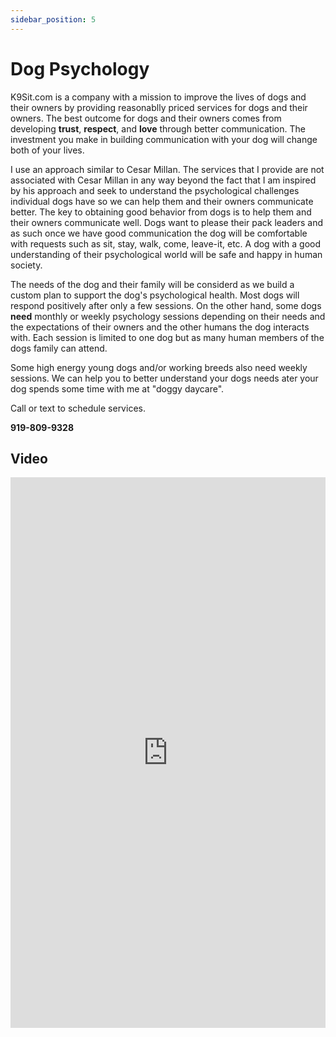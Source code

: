 ```yaml
---
sidebar_position: 5
---
```

# Dog Psychology
K9Sit.com is a company with a mission to improve the lives of dogs and their
owners by providing reasonablly priced services for dogs and their owners.
The best outcome for dogs and their owners comes from developing **trust**,
**respect**, and **love** through better communication. The investment you
make in building communication with your dog will change both of your lives.

I use an approach similar to Cesar Millan. The services that I provide are
not associated with Cesar Millan in any way beyond the fact that I am inspired
by his approach and seek to understand the psychological challenges individual
dogs have so we can help them and their owners communicate better. The key to
obtaining good behavior from dogs is to help them and their owners communicate
well. Dogs want to please their pack leaders and as such once we have good
communication the dog will be comfortable with requests such as sit, stay,
walk, come, leave-it, etc. A dog with a good understanding of their
psychological world will be safe and happy in human society.

The needs of the dog and their family will be considerd as we build a custom
plan to support the dog's psychological health. Most dogs will respond
positively after only a few sessions. On the other hand, some dogs **need**
monthly or weekly psychology sessions depending on their needs and the
expectations of their owners and the other humans the dog interacts with.
Each session is limited to one dog but as many human members of the dogs
family can attend.

Some high energy young dogs and/or working breeds also need weekly sessions.
We can help you to better understand your dogs needs ater your dog spends some
time with me at "doggy daycare".

Call or text to schedule services.

**919-809-9328**

## Video

<iframe
width="100%"
height="881"
src="https://www.youtube.com/embed/AxVMHu9aWJ0"
title="Rainy days with Tig"
frameborder="0"
allowfullscreen>
</iframe>
